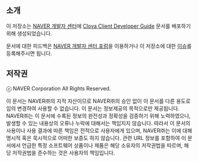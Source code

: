 ## 소개
이 저장소는 [NAVER 개발자 센터](https://developers.naver.com/main/)에 [Clova Client Developer Guide](https://developers.naver.com/docs/clova/chatbot/) 문서를 배포하기 위해 생성되었습니다.

문서에 대한 피드백은 [NAVER 개발자 센터 포럼](http://forum.developers.naver.com/)을 이용하거나 이 저장소에 대한 [이슈](https://github.com/naver/clova-chatbot-user-guide/issues)를 등록해주시면 됩니다.

## 저작권

ⓒ NAVER Corporation All Rights Reserved.

이 문서는 NAVER㈜의 지적 자산이므로 NAVER㈜의 승인 없이 이 문서를 다른 용도로 임의 변경하여 사용할 수 없습니다.
이 문서는 정보제공의 목적으로만 제공됩니다. NAVER㈜는 이 문서에 수록된 정보의 완전성과 정확성을 검증하기 위해 노력하였으나, 발생할 수 있는 내용상의 오류나 누락에 대해서는 책임지지 않습니다. 따라서 이 문서의 사용이나 사용 결과에 따른 책임은 전적으로 사용자에게 있으며, NAVER㈜는 이에 대해 명시적 혹은 묵시적으로 어떠한 보증도 하지 않습니다. 관련 URL 정보를 포함하여 이 문서에서 언급한 특정 소프트웨어 상품이나 제품은 해당 소유자의 저작권법을 따르며, 해당 저작권법을 준수하는 것은 사용자의 책임입니다.
